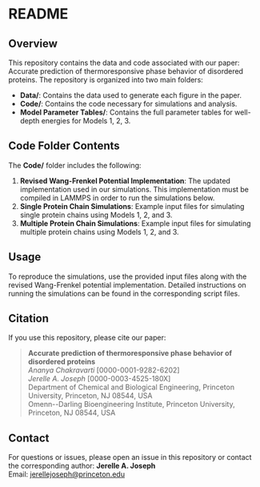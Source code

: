 # README

## Overview
This repository contains the data and code associated with our paper: Accurate prediction of thermoresponsive phase behavior of disordered proteins. The repository is organized into two main folders:

- **Data/**: Contains the data used to generate each figure in the paper.
- **Code/**: Contains the code necessary for simulations and analysis.
- **Model Parameter Tables/**: Contains the full parameter tables for well-depth energies for Models 1, 2, 3.

## Code Folder Contents
The **Code/** folder includes the following:

1. **Revised Wang-Frenkel Potential Implementation**: The updated implementation used in our simulations. This implementation must be compiled in LAMMPS in order to run the simulations below.
2. **Single Protein Chain Simulations**: Example input files for simulating single protein chains using Models 1, 2, and 3.
3. **Multiple Protein Chain Simulations**: Example input files for simulating multiple protein chains using Models 1, 2, and 3.

## Usage
To reproduce the simulations, use the provided input files along with the revised Wang-Frenkel potential implementation. Detailed instructions on running the simulations can be found in the corresponding script files.

## Citation
If you use this repository, please cite our paper:
> **Accurate prediction of thermoresponsive phase behavior of disordered proteins**  
> *Ananya Chakravarti* [0000-0001-9282-6202]  
> *Jerelle A. Joseph* [0000-0003-4525-180X]  
> Department of Chemical and Biological Engineering, Princeton University, Princeton, NJ 08544, USA  
> Omenn--Darling Bioengineering Institute, Princeton University, Princeton, NJ 08544, USA  

## Contact
For questions or issues, please open an issue in this repository or contact the corresponding author:
**Jerelle A. Joseph**  
Email: [jerellejoseph@princeton.edu](mailto:jerellejoseph@princeton.edu)
